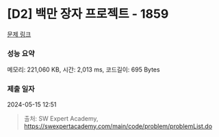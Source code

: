 # [D2] 백만 장자 프로젝트 - 1859 

[문제 링크](https://swexpertacademy.com/main/code/problem/problemDetail.do?contestProbId=AV5LrsUaDxcDFAXc) 

### 성능 요약

메모리: 221,060 KB, 시간: 2,013 ms, 코드길이: 695 Bytes

### 제출 일자

2024-05-15 12:51



> 출처: SW Expert Academy, https://swexpertacademy.com/main/code/problem/problemList.do
